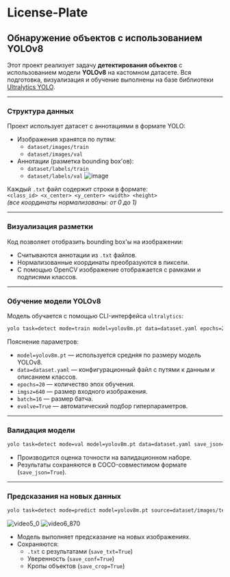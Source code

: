# License-Plate

## Обнаружение объектов с использованием YOLOv8

Этот проект реализует задачу **детектирования объектов** с использованием модели **YOLOv8** на кастомном датасете. Вся подготовка, визуализация и обучение выполнены на базе библиотеки [Ultralytics YOLO](https://docs.ultralytics.com/).

---

### Структура данных

Проект использует датасет с аннотациями в формате YOLO:
- Изображения хранятся по путям:
  - `dataset/images/train`
  - `dataset/images/val`
- Аннотации (разметка bounding box'ов):
  - `dataset/labels/train`
  - `dataset/labels/val`
![image](https://github.com/user-attachments/assets/3ca251fd-9059-4867-8e5c-a8f3f2a22040)
  
Каждый `.txt` файл содержит строки в формате:  
`<class_id> <x_center> <y_center> <width> <height>`  
*(все координаты нормализованы: от 0 до 1)*

---

### Визуализация разметки

Код позволяет отобразить bounding box'ы на изображении:
- Считываются аннотации из `.txt` файлов.
- Нормализованные координаты преобразуются в пиксели.
- С помощью OpenCV изображение отображается с рамками и подписями классов.

---

### Обучение модели YOLOv8

Модель обучается с помощью CLI-интерфейса `ultralytics`:

```bash
yolo task=detect mode=train model=yolov8m.pt data=dataset.yaml epochs=20 imgsz=640 batch=16 save=True evolve=True
```

Пояснение параметров:
- `model=yolov8m.pt` — используется средняя по размеру модель YOLOv8.
- `data=dataset.yaml` — конфигурационный файл с путями к данным и описанием классов.
- `epochs=20` — количество эпох обучения.
- `imgsz=640` — размер входного изображения.
- `batch=16` — размер батча.
- `evolve=True` — автоматический подбор гиперпараметров.

---

### Валидация модели

```bash
yolo task=detect mode=val model=yolov8m.pt data=dataset.yaml save_json=True
```

- Производится оценка точности на валидационном наборе.
- Результаты сохраняются в COCO-совместимом формате (`save_json=True`).

---

### Предсказания на новых данных

```bash
yolo task=detect mode=predict model=yolov8m.pt source=dataset/images/test save_txt=True save_conf=True save_crop=True
```
![video5_0](https://github.com/user-attachments/assets/cf7d3479-d9d4-427d-9bfd-f8af6b177638)
![video6_870](https://github.com/user-attachments/assets/5dc72f8a-6309-446f-a894-4de02b0b2bc3)

- Модель выполняет предсказание на новых изображениях.
- Сохраняются:
  - `.txt` с результатами (`save_txt=True`)
  - Уверенность (`save_conf=True`)
  - Кропы объектов (`save_crop=True`)
